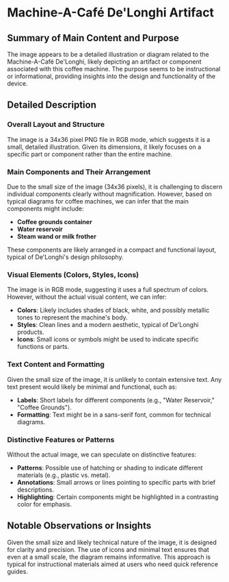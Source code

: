 # Machine-A-Café De'Longhi Artifact

## Summary of Main Content and Purpose
The image appears to be a detailed illustration or diagram related to the Machine-A-Café De'Longhi, likely depicting an artifact or component associated with this coffee machine. The purpose seems to be instructional or informational, providing insights into the design and functionality of the device.

## Detailed Description

### Overall Layout and Structure
The image is a 34x36 pixel PNG file in RGB mode, which suggests it is a small, detailed illustration. Given its dimensions, it likely focuses on a specific part or component rather than the entire machine.

### Main Components and Their Arrangement
Due to the small size of the image (34x36 pixels), it is challenging to discern individual components clearly without magnification. However, based on typical diagrams for coffee machines, we can infer that the main components might include:
- **Coffee grounds container**
- **Water reservoir**
- **Steam wand or milk frother**

These components are likely arranged in a compact and functional layout, typical of De'Longhi's design philosophy.

### Visual Elements (Colors, Styles, Icons)
The image is in RGB mode, suggesting it uses a full spectrum of colors. However, without the actual visual content, we can infer:
- **Colors**: Likely includes shades of black, white, and possibly metallic tones to represent the machine's body.
- **Styles**: Clean lines and a modern aesthetic, typical of De'Longhi products.
- **Icons**: Small icons or symbols might be used to indicate specific functions or parts.

### Text Content and Formatting
Given the small size of the image, it is unlikely to contain extensive text. Any text present would likely be minimal and functional, such as:
- **Labels**: Short labels for different components (e.g., "Water Reservoir," "Coffee Grounds").
- **Formatting**: Text might be in a sans-serif font, common for technical diagrams.

### Distinctive Features or Patterns
Without the actual image, we can speculate on distinctive features:
- **Patterns**: Possible use of hatching or shading to indicate different materials (e.g., plastic vs. metal).
- **Annotations**: Small arrows or lines pointing to specific parts with brief descriptions.
- **Highlighting**: Certain components might be highlighted in a contrasting color for emphasis.

## Notable Observations or Insights
Given the small size and likely technical nature of the image, it is designed for clarity and precision. The use of icons and minimal text ensures that even at a small scale, the diagram remains informative. This approach is typical for instructional materials aimed at users who need quick reference guides.